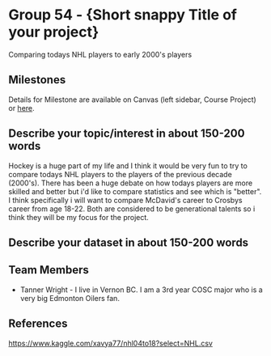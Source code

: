 # Group 54 - {Short snappy Title of your project}

Comparing todays NHL players to early 2000's players

## Milestones

Details for Milestone are available on Canvas (left sidebar, Course Project) or [here](https://firas.moosvi.com/courses/data301/project/milestone01.html).

## Describe your topic/interest in about 150-200 words

Hockey is a huge part of my life and I think it would be very fun to try to compare todays NHL players to the players of the previous decade (2000's). There has been a huge debate on how todays players are more skilled and better but i'd like to compare statistics and see which is "better". I think specifically i will want to compare McDavid's career to Crosbys career from age 18-22. Both are considered to be generational talents so i think they will be my focus for the project.
## Describe your dataset in about 150-200 words



## Team Members

- Tanner Wright - I live in Vernon BC. I am a 3rd year COSC major who is a very big Edmonton Oilers fan.
## References


https://www.kaggle.com/xavya77/nhl04to18?select=NHL.csv
